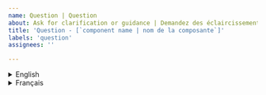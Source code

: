 ```yaml
---
name: Question | Question
about: Ask for clarification or guidance | Demandez des éclaircissements ou des conseils
title: 'Question - [`component name | nom de la composante`]'
labels: 'question'
assignees: ''

---
```


<details>
  <summary>English</summary>


</details>
<details>
  <summary>Français</summary>


</details>